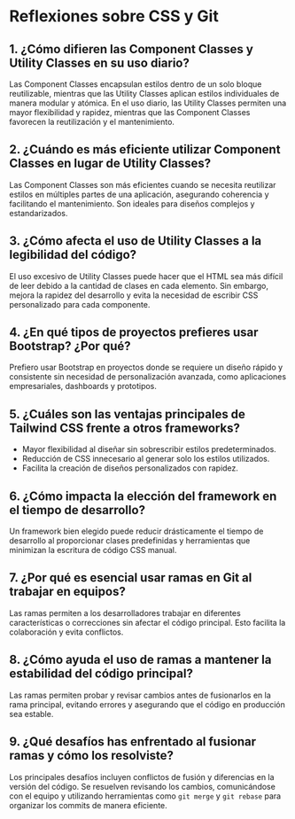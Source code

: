 # Reflexiones sobre CSS y Git

## 1. ¿Cómo difieren las Component Classes y Utility Classes en su uso diario?
Las Component Classes encapsulan estilos dentro de un solo bloque reutilizable, mientras que las Utility Classes aplican estilos individuales de manera modular y atómica. En el uso diario, las Utility Classes permiten una mayor flexibilidad y rapidez, mientras que las Component Classes favorecen la reutilización y el mantenimiento.

## 2. ¿Cuándo es más eficiente utilizar Component Classes en lugar de Utility Classes?
Las Component Classes son más eficientes cuando se necesita reutilizar estilos en múltiples partes de una aplicación, asegurando coherencia y facilitando el mantenimiento. Son ideales para diseños complejos y estandarizados.

## 3. ¿Cómo afecta el uso de Utility Classes a la legibilidad del código?
El uso excesivo de Utility Classes puede hacer que el HTML sea más difícil de leer debido a la cantidad de clases en cada elemento. Sin embargo, mejora la rapidez del desarrollo y evita la necesidad de escribir CSS personalizado para cada componente.

## 4. ¿En qué tipos de proyectos prefieres usar Bootstrap? ¿Por qué?
Prefiero usar Bootstrap en proyectos donde se requiere un diseño rápido y consistente sin necesidad de personalización avanzada, como aplicaciones empresariales, dashboards y prototipos.

## 5. ¿Cuáles son las ventajas principales de Tailwind CSS frente a otros frameworks?
- Mayor flexibilidad al diseñar sin sobrescribir estilos predeterminados.
- Reducción de CSS innecesario al generar solo los estilos utilizados.
- Facilita la creación de diseños personalizados con rapidez.

## 6. ¿Cómo impacta la elección del framework en el tiempo de desarrollo?
Un framework bien elegido puede reducir drásticamente el tiempo de desarrollo al proporcionar clases predefinidas y herramientas que minimizan la escritura de código CSS manual.

## 7. ¿Por qué es esencial usar ramas en Git al trabajar en equipos?
Las ramas permiten a los desarrolladores trabajar en diferentes características o correcciones sin afectar el código principal. Esto facilita la colaboración y evita conflictos.

## 8. ¿Cómo ayuda el uso de ramas a mantener la estabilidad del código principal?
Las ramas permiten probar y revisar cambios antes de fusionarlos en la rama principal, evitando errores y asegurando que el código en producción sea estable.

## 9. ¿Qué desafíos has enfrentado al fusionar ramas y cómo los resolviste?
Los principales desafíos incluyen conflictos de fusión y diferencias en la versión del código. Se resuelven revisando los cambios, comunicándose con el equipo y utilizando herramientas como `git merge` y `git rebase` para organizar los commits de manera eficiente.
